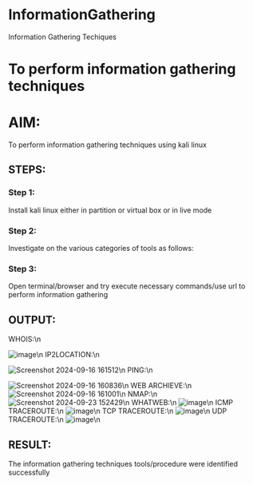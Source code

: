 # InformationGathering
Information Gathering Techiques

# To perform information gathering techniques

# AIM:

To perform information gathering techniques using kali linux 

## STEPS:

### Step 1:

Install kali linux either in partition or virtual box or in live mode

### Step 2:

Investigate on the various categories of tools as follows:

### Step 3:
Open terminal/browser and try execute necessary commands/use url to perform information gathering


## OUTPUT:
WHOIS:\n

![image](https://github.com/user-attachments/assets/1a0fb52f-bc5c-46f7-9468-7d2974962baf)\n
IP2LOCATION:\n

![Screenshot 2024-09-16 161512](https://github.com/user-attachments/assets/c3592887-517f-401b-bc4e-22c36ccabde9)\n
PING:\n

![Screenshot 2024-09-16 160836](https://github.com/user-attachments/assets/60bfb45d-a173-4a0b-9dd4-6facf1c395e3)\n
WEB ARCHIEVE:\n
![Screenshot 2024-09-16 161001](https://github.com/user-attachments/assets/761126bc-f6ec-4363-b3fc-347202ae81d1)\n
NMAP:\n
![Screenshot 2024-09-23 152429](https://github.com/user-attachments/assets/232b8e7a-106e-48d0-951e-d3f5f11e7243)\n
WHATWEB:\n
![image](https://github.com/user-attachments/assets/b10966fb-3cc3-4cfa-a405-b322316075d5)\n
ICMP TRACEROUTE:\n
![image](https://github.com/user-attachments/assets/b0177926-04d1-4243-a86e-0b23f2e67355)\n
TCP TRACEROUTE:\n
![image](https://github.com/user-attachments/assets/f46c33b2-4a38-4112-9494-1bf8bcb49f54)\n
UDP TRACEROUTE:\n
![image](https://github.com/user-attachments/assets/5668b0da-caa6-4a9b-bc5f-a622dfee7d06)\n











## RESULT:
The information gathering techniques tools/procedure were  identified successfully

